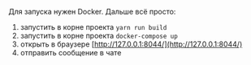 Для запуска нужен Docker. Дальше всё просто:

1. запустить в корне проекта `yarn run build`
2. запустить в корне проекта `docker-compose up`
3. открыть в браузере [http://127.0.0.1:8044/](http://127.0.0.1:8044/)
4. отправить сообщение в чате